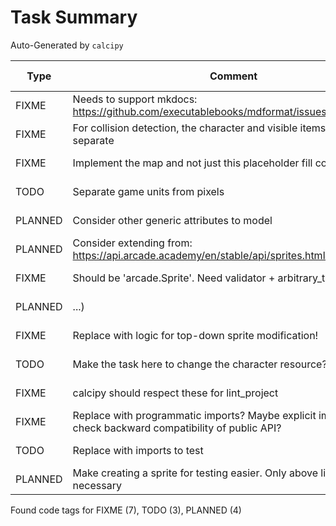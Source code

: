 # Task Summary

Auto-Generated by `calcipy`

| Type    | Comment                                                                                                  | Last Edit   | Source File                                                                                                                                                                                      |
|---------|----------------------------------------------------------------------------------------------------------|-------------|--------------------------------------------------------------------------------------------------------------------------------------------------------------------------------------------------|
| FIXME   | Needs to support mkdocs: https://github.com/executablebooks/mdformat/issues/317                          | 2022-11-02  | [.pre-commit-config.yaml:48](https://github.com/DesignPatternsAdventure/game/blame/bdb03d0a28c16931879603d5dc8e3b290695d38a/.pre-commit-config.yaml#L48)                                         |
| FIXME   | For collision detection, the character and visible items need to be separate                             | 2022-11-02  | [game/core/game_view.py:31](https://github.com/DesignPatternsAdventure/game/blame/d403ae5c51fc5c51bbbc555da02919d93d36bd44/game/main.py#L23)                                                     |
| FIXME   | Implement the map and not just this placeholder fill color                                               | 2022-11-05  | [game/core/game_view.py:43](https://github.com/DesignPatternsAdventure/game/blame/3b33f2abaadf8e7fb55bbfc55040b4d7a4b987a6/game/core/window.py#L39)                                              |
| TODO    | Separate game units from pixels                                                                          | 2022-11-05  | [game/core/models/entity_attr.py:14](https://github.com/DesignPatternsAdventure/game/blame/4253980d2690c622eaf9359b83709a974383e6de/game/core/models/entity_attr.py#L9)                          |
| PLANNED | Consider other generic attributes to model                                                               | 2022-11-05  | [game/core/models/entity_attr.py:27](https://github.com/DesignPatternsAdventure/game/blame/4253980d2690c622eaf9359b83709a974383e6de/game/core/models/entity_attr.py#L19)                         |
| PLANNED | Consider extending from: https://api.arcade.academy/en/stable/api/sprites.html#arcade.Sprite             | 2022-11-05  | [game/core/models/sprite_state.py:11](https://github.com/DesignPatternsAdventure/game/blame/0b6749f7c9affc47c5211260f5337bb6bf947893/game/core/models/sprite_state.py#L11)                       |
| FIXME   | Should be 'arcade.Sprite'. Need validator + arbitrary_types_allowed                                      | 2022-11-05  | [game/core/registration.py:11](https://github.com/DesignPatternsAdventure/game/blame/0b6749f7c9affc47c5211260f5337bb6bf947893/game/core/registration.py#L10)                                     |
| PLANNED | ...)                                                                                                     | 2022-11-05  | [game/tasks/task01_player.py:12](https://github.com/DesignPatternsAdventure/game/blame/e0f113d117923421703196805c5926d63a8e817a/game/tasks/task01_player.py#L12)                                 |
| FIXME   | Replace with logic for top-down sprite modification!                                                     | 2022-11-05  | [game/tasks/task01_player.py:35](https://github.com/DesignPatternsAdventure/game/blame/e0f113d117923421703196805c5926d63a8e817a/game/tasks/task01_player.py#L35)                                 |
| TODO    | Make the task here to change the character resource?                                                     | 2022-11-05  | [game/tasks/task01_player.py:55](https://github.com/DesignPatternsAdventure/game/blame/e0f113d117923421703196805c5926d63a8e817a/game/tasks/task01_player.py#L55)                                 |
| FIXME   | calcipy should respect these for lint_project                                                            | 2022-11-05  | [pyproject.toml:8](https://github.com/DesignPatternsAdventure/game/blame/639d9663bd0a1400814c1ba35453c5504f748e3f/pyproject.toml#L8)                                                             |
| FIXME   | Replace with programmatic imports? Maybe explicit imports to check backward compatibility of public API? | 2022-11-02  | [scripts/check_imports.py:7](https://github.com/DesignPatternsAdventure/game/blame/bdb03d0a28c16931879603d5dc8e3b290695d38a/scripts/check_imports.py#L7)                                         |
| TODO    | Replace with imports to test                                                                             | 2022-11-02  | [scripts/check_imports.py:14](https://github.com/DesignPatternsAdventure/game/blame/bdb03d0a28c16931879603d5dc8e3b290695d38a/scripts/check_imports.py#L14)                                       |
| PLANNED | Make creating a sprite for testing easier. Only above line is necessary                                  | 2022-11-06  | [tests/core/view_strategies/test_movement.py:29](https://github.com/DesignPatternsAdventure/game/blame/b78b8ea44e148aacf4a9c9c8964d92b431d226f7/tests/core/view_strategies/test_movement.py#L29) |

Found code tags for FIXME (7), TODO (3), PLANNED (4)

<!-- calcipy:skip_tags -->
